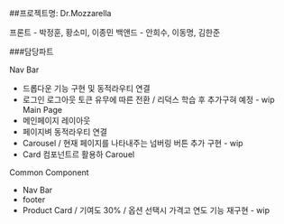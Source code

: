 ##프로젝트명: Dr.Mozzarella

프론트 - 박정훈, 황소미, 이종민
백앤드 - 안희수, 이동명, 김한준

###담당파트

Nav Bar
- 드롭다운 기능 구현 및 동적라우티 연결
- 로그인 로그아웃 토큰 유무에 따른 전환 / 리덕스 학습 후 추가구혀 예정 - wip
Main Page
- 메인페이지 레이아웃
- 페이지벼 동적라우티 연결
- Carousel / 현재 페이지를 나타내주는 넘버링 버튼 추가 구현 - wip
- Card 컴포넌트르 활용하 Carouel

Common Component
- Nav Bar
- footer
- Product Card / 기여도 30% / 옵션 선택시 가격고 연도 기능 재구현 - wip
